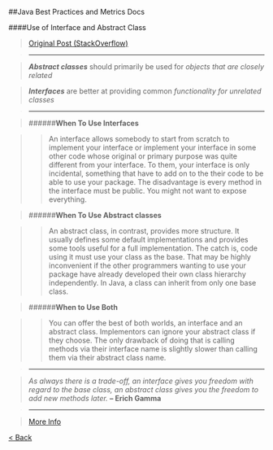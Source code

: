##Java Best Practices and Metrics Docs

####Use of Interface and Abstract Class
>[Original Post (StackOverflow)](http://stackoverflow.com/questions/10040069/abstract-class-vs-interface-in-java)

>------------------------------------------------------------------------------------------------------------------

>***Abstract classes*** should primarily be used for *objects that are closely related*

>***Interfaces*** are better at providing common *functionality for unrelated classes*

>------------------------------------------------------------------------------------------------------------------

>######**When To Use Interfaces**

>>An interface allows somebody to start from scratch to implement your interface or implement your interface in some other code whose original or primary purpose was quite different from your interface. To them, your interface is only incidental, something that have to add on to the their code to be able to use your package. The disadvantage is every method in the interface must be public. You might not want to expose everything.

>######**When To Use Abstract classes**

>>An abstract class, in contrast, provides more structure. It usually defines some default implementations and provides some tools useful for a full implementation. The catch is, code using it must use your class as the base. That may be highly inconvenient if the other programmers wanting to use your package have already developed their own class hierarchy independently. In Java, a class can inherit from only one base class.

>######**When to Use Both**

>>You can offer the best of both worlds, an interface and an abstract class. Implementors can ignore your abstract class if they choose. The only drawback of doing that is calling methods via their interface name is slightly slower than calling them via their abstract class name.

>------------------------------------------------------------------------------------------------------------------

>*As always there is a trade-off, an interface gives you freedom with regard to the base class, an abstract class gives you the freedom to add new methods later.* **– Erich Gamma**

>------------------------------------------------------------------------------------------------------------------

>[More Info](http://mindprod.com/jgloss/interfacevsabstract.html)

[< Back](UFRJ-PMT/t4-bricks-remade/wiki/Home)